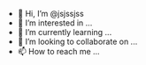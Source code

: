 - 👋 Hi, I’m @jsjssjss
- 👀 I’m interested in ...
- 🌱 I’m currently learning ...
- 💞️ I’m looking to collaborate on ...
- 📫 How to reach me ...

<!---
jsjssjss/jsjssjss is a ✨ special ✨ repository because its `README.md` (this file) appears on your GitHub profile.
You can click the Preview link to take a look at your changes.
--->
